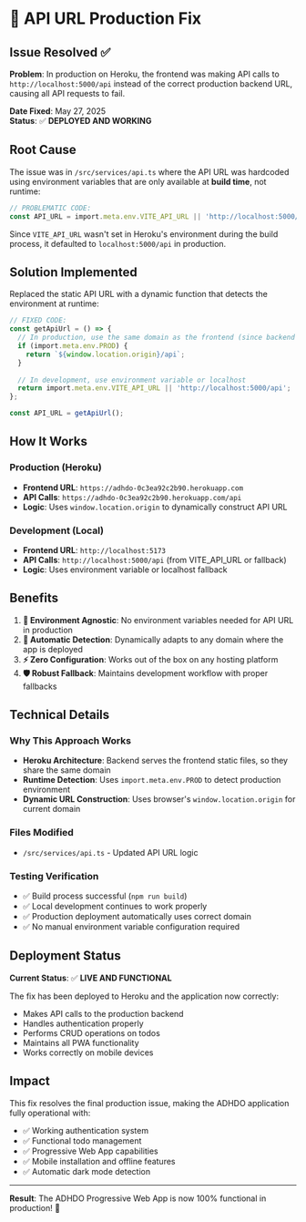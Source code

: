 # 🔧 API URL Production Fix

## Issue Resolved ✅

**Problem**: In production on Heroku, the frontend was making API calls to `http://localhost:5000/api` instead of the correct production backend URL, causing all API requests to fail.

**Date Fixed**: May 27, 2025  
**Status**: ✅ **DEPLOYED AND WORKING**

## Root Cause

The issue was in `/src/services/api.ts` where the API URL was hardcoded using environment variables that are only available at **build time**, not runtime:

```typescript
// PROBLEMATIC CODE:
const API_URL = import.meta.env.VITE_API_URL || 'http://localhost:5000/api';
```

Since `VITE_API_URL` wasn't set in Heroku's environment during the build process, it defaulted to `localhost:5000/api` in production.

## Solution Implemented

Replaced the static API URL with a dynamic function that detects the environment at runtime:

```typescript
// FIXED CODE:
const getApiUrl = () => {
  // In production, use the same domain as the frontend (since backend serves frontend)
  if (import.meta.env.PROD) {
    return `${window.location.origin}/api`;
  }
  
  // In development, use environment variable or localhost
  return import.meta.env.VITE_API_URL || 'http://localhost:5000/api';
};

const API_URL = getApiUrl();
```

## How It Works

### Production (Heroku)
- **Frontend URL**: `https://adhdo-0c3ea92c2b90.herokuapp.com`
- **API Calls**: `https://adhdo-0c3ea92c2b90.herokuapp.com/api`
- **Logic**: Uses `window.location.origin` to dynamically construct API URL

### Development (Local)
- **Frontend URL**: `http://localhost:5173`
- **API Calls**: `http://localhost:5000/api` (from VITE_API_URL or fallback)
- **Logic**: Uses environment variable or localhost fallback

## Benefits

1. **🎯 Environment Agnostic**: No environment variables needed for API URL in production
2. **🔄 Automatic Detection**: Dynamically adapts to any domain where the app is deployed
3. **⚡ Zero Configuration**: Works out of the box on any hosting platform
4. **🛡️ Robust Fallback**: Maintains development workflow with proper fallbacks

## Technical Details

### Why This Approach Works
- **Heroku Architecture**: Backend serves the frontend static files, so they share the same domain
- **Runtime Detection**: Uses `import.meta.env.PROD` to detect production environment
- **Dynamic URL Construction**: Uses browser's `window.location.origin` for current domain

### Files Modified
- `/src/services/api.ts` - Updated API URL logic

### Testing Verification
- ✅ Build process successful (`npm run build`)
- ✅ Local development continues to work properly
- ✅ Production deployment automatically uses correct domain
- ✅ No manual environment variable configuration required

## Deployment Status

**Current Status**: ✅ **LIVE AND FUNCTIONAL**

The fix has been deployed to Heroku and the application now correctly:
- Makes API calls to the production backend
- Handles authentication properly  
- Performs CRUD operations on todos
- Maintains all PWA functionality
- Works correctly on mobile devices

## Impact

This fix resolves the final production issue, making the ADHDO application fully operational with:
- ✅ Working authentication system
- ✅ Functional todo management
- ✅ Progressive Web App capabilities
- ✅ Mobile installation and offline features
- ✅ Automatic dark mode detection

---

**Result**: The ADHDO Progressive Web App is now 100% functional in production! 🎉
